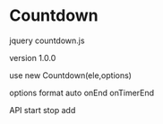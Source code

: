 # Countdown
jquery countdown.js

version 1.0.0

use
   new Countdown(ele,options)

options
	format
	auto
	onEnd
	onTimerEnd

API
    start
	stop
	add

